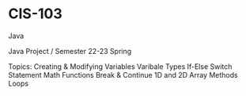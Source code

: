 # CIS-103
Java

Java Project / Semester 22-23 Spring

Topics:
    Creating & Modifying Variables 
    Varibale Types
    If-Else
    Switch Statement 
    Math Functions
    Break & Continue 
    1D and 2D Array
    Methods
    Loops
    
